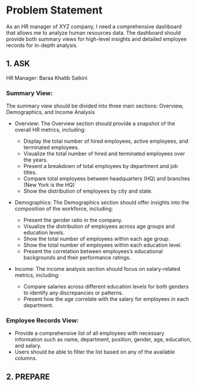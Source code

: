 # Problem Statement
As an HR manager of XYZ company, I need a comprehensive dashboard that allows me to analyze human resources data. The dashboard should provide both summary views for high-level insights and detailed employee records for in-depth analysis.    

## 1. ASK  
HR Manager: Baraa Khatib Salkini  

### Summary View:  
The summary view should be divided into three main sections: Overview, Demographics, and Income Analysis
- Overview: The Overview section should provide a snapshot of the overall HR metrics, including:
  - Display the total number of hired employees, active employees, and terminated employees.
  - Visualize the total number of hired and terminated employees over the years.
  - Present a breakdown of total employees by department and job titles.
  - Compare total employees between headquarters (HQ) and branches (New York is the HQ)
  - Show the distribution of employees by city and state.

- Demographics: The Demographics section should offer insights into the composition of the workforce, including:
  - Present the gender ratio in the company.
  - Visualize the distribution of employees across age groups and education levels.
  - Show the total number of employees within each age group.
  - Show the total number of employees within each education level.
  - Present the correlation between employees’s educational backgrounds and their performance ratings.

- Income: The income analysis section should focus on salary-related metrics, including:
  - Compare salaries across different education levels for both genders to identify any discrepancies or patterns.
  - Present how the age correlate with the salary for employees in each department.

### Employee Records View:
- Provide a comprehensive list of all employees with necessary information such as name, department, position, gender, age, education, and salary.
- Users should be able to filter the list based on any of the available columns.

## 2. PREPARE  

